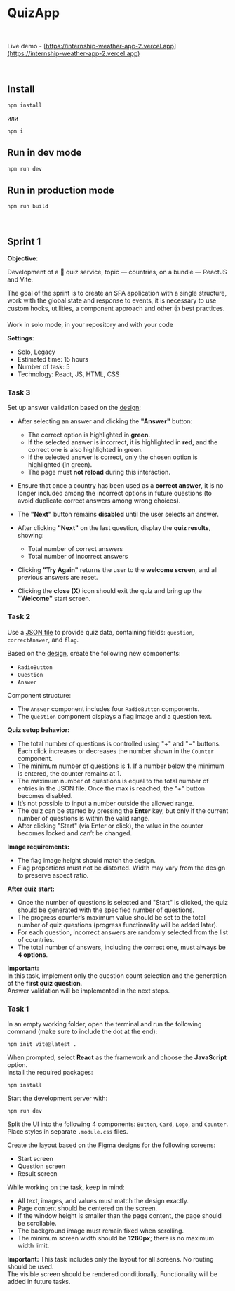 # QuizApp

<br>

Live demo - [https://internship-weather-app-2.vercel.app](https://internship-weather-app-2.vercel.app)

<br>

## Install

```shell
npm install
```
или
```shell
npm i
```

## Run in dev mode

```shell
npm run dev
```

## Run in production mode

```shell
npm run build
```

<br>

## Sprint 1

**Objective**:

Development of a 💬 quiz service, topic — countries, on a bundle — ReactJS and Vite.

The goal of the sprint is to create an SPA application with a single structure, work with the global state and response to events, it is necessary to use custom hooks, utilities, a component approach and other 👍 best practices.

Work in solo mode, in your repository and with your code

**Settings**:
+ Solo, Legacy
+ Estimated time: 15 hours
+ Number of task: 5
+ Technology: React, JS, HTML, CSS


### Task 3

Set up answer validation based on the [design](https://www.figma.com/file/HkBnd1kauGcJD1Ytq1fITk/QuizApp.-1-sprint.-3-task?type=design&node-id=0-1&mode=design&t=84GUv8kT4T40VVhJ-0):

- After selecting an answer and clicking the **"Answer"** button:  
  - The correct option is highlighted in **green**.  
  - If the selected answer is incorrect, it is highlighted in **red**, and the correct one is also highlighted in green.  
  - If the selected answer is correct, only the chosen option is highlighted (in green).  
  - The page must **not reload** during this interaction.

- Ensure that once a country has been used as a **correct answer**, it is no longer included among the incorrect options in future questions (to avoid duplicate correct answers among wrong choices).

- The **"Next"** button remains **disabled** until the user selects an answer.

- After clicking **"Next"** on the last question, display the **quiz results**, showing:
  - Total number of correct answers  
  - Total number of incorrect answers

- Clicking **"Try Again"** returns the user to the **welcome screen**, and all previous answers are reset.

- Clicking the **close (X)** icon should exit the quiz and bring up the **"Welcome"** start screen.


### Task 2

Use a [JSON file](https://projects.preax.ru/api/shared/9256b390-8a47-4a10-94c9-156ff238b642/download) to provide quiz data, containing fields: `question`, `correctAnswer`, and `flag`.

Based on the [design](https://www.figma.com/file/oooP5fMn4EDtdOSkkXjtEM/QuizApp.-1-sprint.-2-task?type=design&node-id=0-1&mode=design&t=mAj3fZrREERwSZz9-0), create the following new components:
- `RadioButton`  
- `Question`  
- `Answer`

Component structure:
- The `Answer` component includes four `RadioButton` components.  
- The `Question` component displays a flag image and a question text.

**Quiz setup behavior:**

- The total number of questions is controlled using "+" and "−" buttons. Each click increases or decreases the number shown in the `Counter` component.  
- The minimum number of questions is **1**. If a number below the minimum is entered, the counter remains at 1.  
- The maximum number of questions is equal to the total number of entries in the JSON file. Once the max is reached, the "+" button becomes disabled.  
- It’s not possible to input a number outside the allowed range.  
- The quiz can be started by pressing the **Enter** key, but only if the current number of questions is within the valid range.  
- After clicking "Start" (via Enter or click), the value in the counter becomes locked and can’t be changed.

**Image requirements:**
- The flag image height should match the design.  
- Flag proportions must not be distorted. Width may vary from the design to preserve aspect ratio.

**After quiz start:**

- Once the number of questions is selected and "Start" is clicked, the quiz should be generated with the specified number of questions.  
- The progress counter’s maximum value should be set to the total number of quiz questions (progress functionality will be added later).  
- For each question, incorrect answers are randomly selected from the list of countries.  
- The total number of answers, including the correct one, must always be **4 options**.

**Important:**  
In this task, implement only the question count selection and the generation of the **first quiz question**.  
Answer validation will be implemented in the next steps.


### Task 1

In an empty working folder, open the terminal and run the following command (make sure to include the dot at the end):  
```shell
npm init vite@latest .
```
When prompted, select **React** as the framework and choose the **JavaScript** option.  
Install the required packages:
```shell
npm install
```
Start the development server with:
```shell
npm run dev
```

Split the UI into the following 4 components: `Button`, `Card`, `Logo`, and `Counter`.  
Place styles in separate `.module.css` files.

Create the layout based on the Figma [designs](https://www.figma.com/file/yKTwPuY9xM9zCUlT6IsROf/QuizApp.-1-sprint.-1-task?type=design&t=fz9ipm7a7KTN6Omb-6) for the following screens:
- Start screen  
- Question screen  
- Result screen  

While working on the task, keep in mind:

- All text, images, and values must match the design exactly.  
- Page content should be centered on the screen.  
- If the window height is smaller than the page content, the page should be scrollable.  
- The background image must remain fixed when scrolling.  
- The minimum screen width should be **1280px**; there is no maximum width limit.

**Important:** This task includes only the layout for all screens. No routing should be used.  
The visible screen should be rendered conditionally. Functionality will be added in future tasks.

